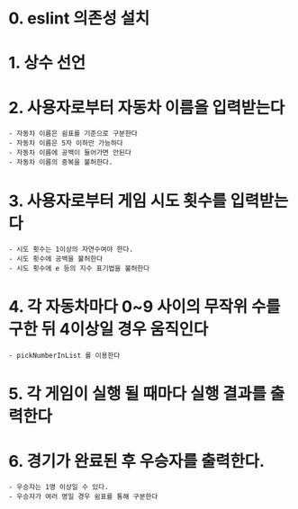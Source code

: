 # 0. eslint 의존성 설치

# 1. 상수 선언

# 2. 사용자로부터 자동차 이름을 입력받는다

    - 자동차 이름은 쉼표를 기준으로 구분한다
    - 자동차 이름은 5자 이하만 가능하다
    - 자동차 이름에 공백이 들어가면 안된다
    - 자동차 이름의 중복을 불허한다.

# 3. 사용자로부터 게임 시도 횟수를 입력받는다

    - 시도 횟수는 1이상의 자연수여야 한다.
    - 시도 횟수에 공백을 불허한다
    - 시도 횟수에 e 등의 지수 표기법을 불허한다

# 4. 각 자동차마다 0~9 사이의 무작위 수를 구한 뒤 4이상일 경우 움직인다

    - pickNumberInList 를 이용한다

# 5. 각 게임이 실행 될 때마다 실행 결과를 출력한다

# 6. 경기가 완료된 후 우승자를 출력한다.

    - 우승자는 1명 이상일 수 있다.
    - 우승자가 여러 명일 경우 쉼표를 통해 구분한다
